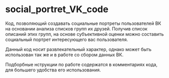 # social_portret_VK_code
Код, позволяющий создавать социальные портреты пользователей ВК на основании анализа списков групп их друзей.
Получив список описаний этих групп, на основе субъективной оценки можно составить социальный портрет интересующего вас пользователя.

Данный код носит развлекательный характер, однако может быть использован так же и в работе со сбором данных ВК.

Подборбные нструкции по работе содержатся в комментариях кода, для большего удобства его использования.
